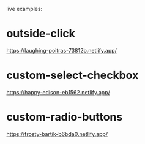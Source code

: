 live examples:

# outside-click
https://laughing-poitras-73812b.netlify.app/

# custom-select-checkbox
https://happy-edison-eb1562.netlify.app/

# custom-radio-buttons
https://frosty-bartik-b6bda0.netlify.app/
